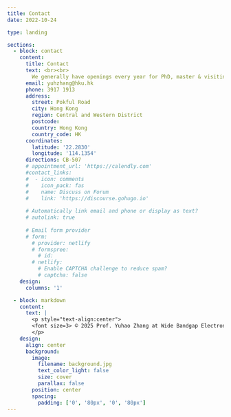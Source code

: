 ```yaml
---
title: Contact
date: 2022-10-24

type: landing

sections:
  - block: contact
    content:
      title: Contact
      text: <br><br>
        We generally have openings every year for PhD, master & visiting scholars who have background in cleanroom fabrication, semiconductor device, processing technologies and power electronics circuit. Please contact us!
      email: yuhzhang@hku.hk
      phone: 3917 1913
      address:
        street: Pokful Road
        city: Hong Kong
        region: Central and Western District
        postcode: 
        country: Hong Kong
        country_code: HK
      coordinates:
        latitude: '22.2830'
        longitude: '114.1354'
      directions: CB-507
      # appointment_url: 'https://calendly.com'
      #contact_links:
      #  - icon: comments
      #    icon_pack: fas
      #    name: Discuss on Forum
      #    link: 'https://discourse.gohugo.io'
    
      # Automatically link email and phone or display as text?
      # autolink: true
    
      # Email form provider
      # form:
        # provider: netlify
        # formspree:
          # id:
        # netlify:
          # Enable CAPTCHA challenge to reduce spam?
          # captcha: false
    design:
      columns: '1'

  - block: markdown
    content:
      text: |
        <p style="text-align:center">
        <font size=3> © 2025 Prof. Yuhao Zhang at Wide Bandgap Electronics Group | Department of EEE | HKU | Built with <a href="https://creativecommons.org/licenses/by-nc-nd/4.0/" target="_blank" rel="noopener">CC BY NC ND 4.0</a> </font>
        </p>
    design:
      align: center
      background:
        image:
          filename: background.jpg
          text_color_light: false
          size: cover
          parallax: false
        position: center
        spacing:
          padding: ['0', '80px', '0', '80px']
---
```

